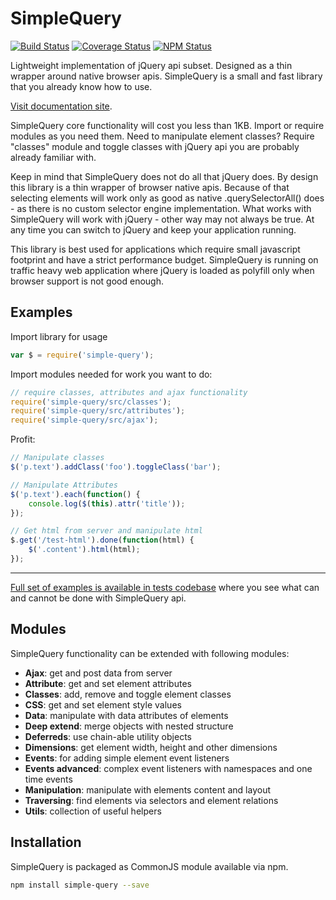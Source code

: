 # SimpleQuery
[![Build Status](https://travis-ci.org/dbrekalo/simplequery.svg?branch=master)](https://travis-ci.org/dbrekalo/simplequery)
[![Coverage Status](https://coveralls.io/repos/github/dbrekalo/simplequery/badge.svg?branch=master)](https://coveralls.io/github/dbrekalo/simplequery?branch=master)
[![NPM Status](https://img.shields.io/npm/v/simple-query.svg)](https://www.npmjs.com/package/simple-query)

Lightweight implementation of jQuery api subset.
Designed as a thin wrapper around native browser apis. SimpleQuery is a small and fast library that you already know how to use.

[Visit documentation site](http://dbrekalo.github.io/simplequery/).

SimpleQuery core functionality will cost you less than 1KB. Import or require modules as you need them.
Need to manipulate element classes? Require "classes" module and toggle classes with jQuery api you are probably already familiar with.

Keep in mind that SimpleQuery does not do all that jQuery does. By design this library is a thin wrapper of browser native apis.
Because of that selecting elements will work only as good as native .querySelectorAll() does - as there is no custom selector engine implementation.
What works with SimpleQuery will work with jQuery - other way may not always be true. At any time you can switch to jQuery and keep your application running.

This library is best used for applications which require small javascript footprint and have a strict performance budget.
SimpleQuery is running on traffic heavy web application where jQuery is loaded as polyfill only when browser support is not good enough.

## Examples
Import library for usage
```js
var $ = require('simple-query');
```
Import modules needed for work you want to do:
```js
// require classes, attributes and ajax functionality
require('simple-query/src/classes');
require('simple-query/src/attributes');
require('simple-query/src/ajax');
```

Profit:
```js
// Manipulate classes
$('p.text').addClass('foo').toggleClass('bar');

// Manipulate Attributes
$('p.text').each(function() {
    console.log($(this).attr('title'));
});

// Get html from server and manipulate html
$.get('/test-html').done(function(html) {
    $('.content').html(html);
});
```
---

[Full set of examples is available in tests codebase](https://github.com/dbrekalo/simplequery/tree/master/test)
where you see what can and cannot be done with SimpleQuery api.

## Modules
SimpleQuery functionality can be extended with following modules:
* **Ajax**: get and post data from server
* **Attribute**: get and set element attributes
* **Classes**: add, remove and toggle element classes
* **CSS**: get and set element style values
* **Data**: manipulate with data attributes of elements
* **Deep extend**: merge objects with nested structure
* **Deferreds**: use chain-able utility objects
* **Dimensions**: get element width, height and other dimensions
* **Events**: for adding simple element event listeners
* **Events advanced**: complex event listeners with namespaces and one time events
* **Manipulation**: manipulate with elements content and layout
* **Traversing**: find elements via selectors and element relations
* **Utils**: collection of useful helpers

## Installation
SimpleQuery is packaged as CommonJS module available via npm.

```bash
npm install simple-query --save
```